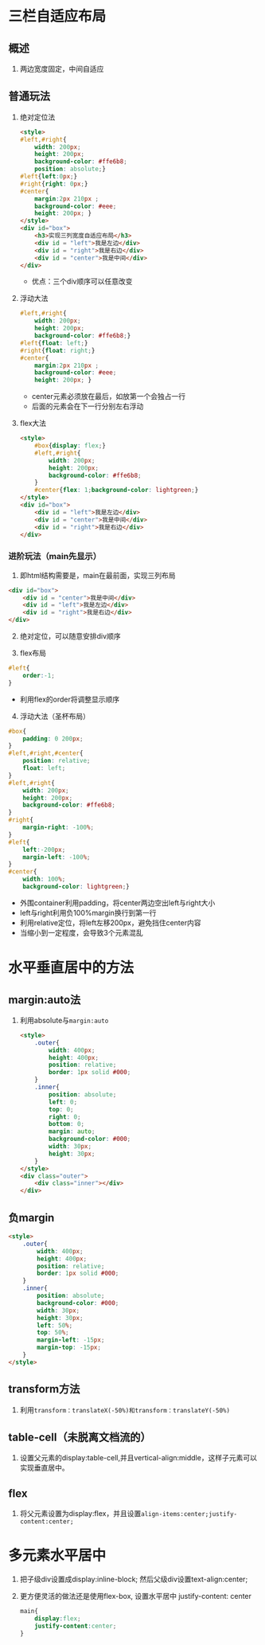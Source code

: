 # 三栏自适应布局

## 概述

1. 两边宽度固定，中间自适应

## 普通玩法

1. 绝对定位法

	```html
	<style>
	#left,#right{
	    width: 200px;
	    height: 200px; 
	    background-color: #ffe6b8;
	    position: absolute;}
	#left{left:0px;}
	#right{right: 0px;}
	#center{
	    margin:2px 210px ;
	    background-color: #eee;
	    height: 200px; }
	</style>
	<div id="box">
	    <h3>实现三列宽度自适应布局</h3>
	    <div id = "left">我是左边</div>
	    <div id = "right">我是右边</div>
	    <div id = "center">我是中间</div>
	</div>
	```

	- 优点：三个div顺序可以任意改变

2. 浮动大法

	```css
	#left,#right{
	    width: 200px;
	    height: 200px; 
	    background-color: #ffe6b8;}
	#left{float: left;}
	#right{float: right;}
	#center{
	    margin:2px 210px ;
	    background-color: #eee;
	    height: 200px; }
	```

	- center元素必须放在最后，如放第一个会独占一行
	- 后面的元素会在下一行分别左右浮动

3. flex大法

	```html
	<style>
	    #box{display: flex;}
	    #left,#right{
	        width: 200px;
	        height: 200px;
	        background-color: #ffe6b8;
	    }
	    #center{flex: 1;background-color: lightgreen;}
	</style>
	<div id="box">
	    <div id = "left">我是左边</div>
	    <div id = "center">我是中间</div>
	    <div id = "right">我是右边</div>
	</div>
	```


### 进阶玩法（main先显示）

1. 即html结构需要是，main在最前面，实现三列布局

  ```html
  <div id="box">
      <div id = "center">我是中间</div>
      <div id = "left">我是左边</div>    
      <div id = "right">我是右边</div>
  </div>
  ```

2. 绝对定位，可以随意安排div顺序

3. flex布局

  ```css
  #left{
      order:-1;
  }
  ```

  - 利用flex的order将调整显示顺序

4. 浮动大法（圣杯布局）

  ```css
  #box{
      padding: 0 200px;
  }
  #left,#right,#center{
      position: relative;
      float: left;
  }
  #left,#right{
      width: 200px;
      height: 200px;
      background-color: #ffe6b8;
  }
  #right{
      margin-right: -100%;
  }
  #left{
      left:-200px;
      margin-left: -100%;
  }
  #center{
      width: 100%;
      background-color: lightgreen;}
  ```

  - 外围container利用padding，将center两边空出left与right大小
  - left与right利用负100%margin换行到第一行
  - 利用relative定位，将left左移200px，避免挡住center内容
  - 当缩小到一定程度，会导致3个元素混乱



# 水平垂直居中的方法

## margin:auto法

1. 利用absolute与`margin:auto`

   ```html
   <style>
       .outer{
           width: 400px;
           height: 400px;
           position: relative;
           border: 1px solid #000;
       }
       .inner{
           position: absolute;
           left: 0;
           top: 0;
           right: 0;
           bottom: 0;
           margin: auto;
           background-color: #000;
           width: 30px;
           height: 30px;
       }
   </style>
   <div class="outer">
       <div class="inner"></div>
   </div>
   ```

## 负margin

```html
<style>
    .outer{
        width: 400px;
        height: 400px;
        position: relative;
        border: 1px solid #000;
    }
    .inner{
        position: absolute;        
        background-color: #000;
        width: 30px;
        height: 30px;
        left: 50%;
        top: 50%;
        margin-left: -15px;
        margin-top: -15px;
    }
</style>
```

## transform方法

1. 利用`transform：translateX(-50%)和transform：translateY(-50%) `

## table-cell（未脱离文档流的）

1. 设置父元素的display:table-cell,并且vertical-align:middle，这样子元素可以实现垂直居中。 

## flex

1. 将父元素设置为display:flex，并且设置`align-items:center;justify-content:center;`



# 多元素水平居中

1. 把子级div设置成display:inline-block; 然后父级div设置text-align:center;

2. 更方便灵活的做法还是使用flex-box, 设置水平居中 justify-content: center

   ```css
   main{
       display:flex;
       justify-content:center;
   }
   ```

   

   # 